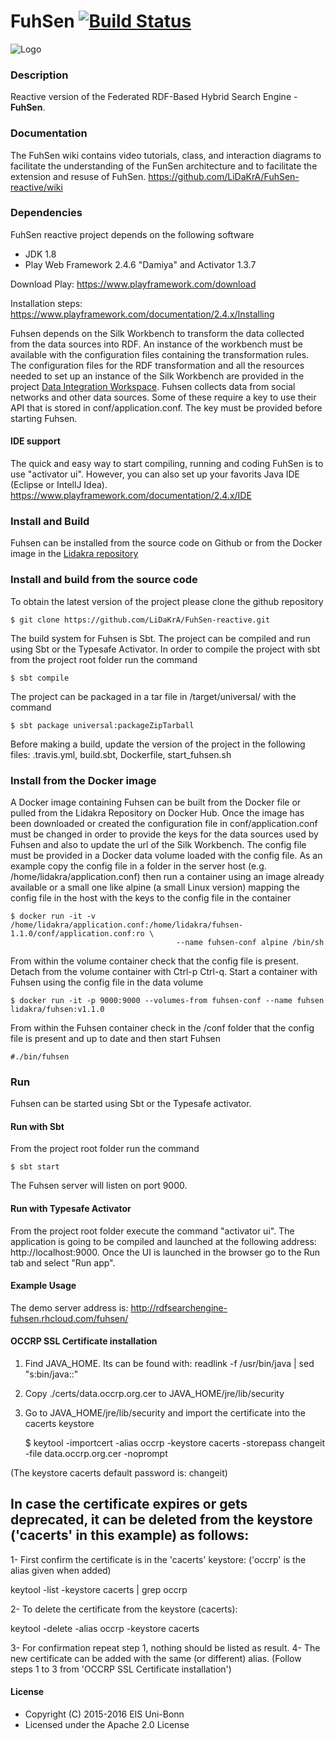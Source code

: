 # FuhSen [![Build Status](https://travis-ci.org/LiDaKrA/FuhSen-reactive.svg?branch=master)](https://travis-ci.org/LiDaKrA/FuhSen-reactive)

![Logo](https://cloud.githubusercontent.com/assets/4923203/15185984/39e36d62-1769-11e6-993f-cbe815ded833.png)


### Description
Reactive version of the Federated RDF-Based Hybrid Search Engine - **FuhSen**.

### Documentation
The FuhSen wiki contains video tutorials, class, and interaction diagrams to facilitate the understanding of the FunSen architecture  and to facilitate the extension and resuse of FuhSen.
https://github.com/LiDaKrA/FuhSen-reactive/wiki
### Dependencies
FuhSen reactive project depends on the following software

* JDK 1.8
* Play Web Framework 2.4.6 "Damiya" and Activator 1.3.7

Download Play: https://www.playframework.com/download

Installation steps: https://www.playframework.com/documentation/2.4.x/Installing

Fuhsen depends on the Silk Workbench to transform the data collected from the data sources into RDF.
An instance of the workbench must be available with the configuration files containing the transformation rules.
The configuration files for the RDF transformation and all the resources needed to set up an instance of the Silk Workbench are 
provided in the project [Data Integration Workspace](https://github.com/LiDaKrA/data-integration-workspace).
Fuhsen collects data from social networks and other data sources. Some of these require a key to use their API that is 
stored in conf/application.conf. The key must be provided before starting Fuhsen. 

#### IDE support 
The quick and easy way to start compiling, running and coding FuhSen is to use "activator ui".
However, you can also set up your favorits Java IDE (Eclipse or IntellJ Idea). https://www.playframework.com/documentation/2.4.x/IDE

### Install and Build
Fuhsen can be installed from the source code on Github or from the Docker image in the [Lidakra repository](https://hub.docker.com/r/lidakra/)

### Install and build from the source code  
To obtain the latest version of the project please clone the github repository

    $ git clone https://github.com/LiDaKrA/FuhSen-reactive.git

The build system for Fuhsen is Sbt. The project can be compiled and run using Sbt or the Typesafe Activator. In order to compile the project with sbt from the project root folder run the command

    $ sbt compile

The project can be packaged in a tar file in /target/universal/ with the command

    $ sbt package universal:packageZipTarball 


Before making a build, update the version of the project in the following files:
.travis.yml, build.sbt, Dockerfile, start_fuhsen.sh

### Install from the Docker image
A Docker image containing Fuhsen can be built from the Docker file or pulled from the Lidakra Repository on Docker Hub.
Once the image has been downloaded or created the configuration file in conf/application.conf must be changed in order to provide
the keys for the data sources used by Fuhsen and also to update the url of the Silk Workbench.
The config file must be provided in a Docker data volume loaded with the config file. As an example copy the config file in 
a folder in the server host (e.g. /home/lidakra/application.conf) then run a container using an image
already available or a small one like alpine (a small Linux version) mapping the config file in the host with the keys to the config file in the container

    $ docker run -it -v /home/lidakra/application.conf:/home/lidakra/fuhsen-1.1.0/conf/application.conf:ro \
                                         --name fuhsen-conf alpine /bin/sh

From within the volume container check that the config file is present. Detach from the volume container with Ctrl-p Ctrl-q.
Start a container with Fuhsen using the config file in the data volume

    $ docker run -it -p 9000:9000 --volumes-from fuhsen-conf --name fuhsen lidakra/fuhsen:v1.1.0

From within the Fuhsen container check in the /conf folder that the config file is present and up to date and then start Fuhsen

    #./bin/fuhsen 


### Run
Fuhsen can be started using Sbt or the Typesafe activator.

#### Run with Sbt
From the project root folder run the command

    $ sbt start

The Fuhsen server will listen on port 9000.

#### Run with Typesafe Activator 
From the project root folder execute the command "activator ui". The application is going to be compiled and launched 
at the following address: http://localhost:9000. Once the UI is launched in the browser go to the Run tab and select "Run app".


#### Example Usage
The demo server address is:  http://rdfsearchengine-fuhsen.rhcloud.com/fuhsen/

#### OCCRP SSL Certificate installation

1. Find JAVA_HOME. Its can be found with: readlink -f /usr/bin/java | sed "s:bin/java::"
2. Copy ./certs/data.occrp.org.cer to JAVA_HOME/jre/lib/security
3. Go to JAVA_HOME/jre/lib/security and import the certificate into the cacerts keystore


    $ keytool -importcert -alias occrp -keystore cacerts -storepass changeit -file data.occrp.org.cer -noprompt


(The keystore cacerts default password is: changeit)

## In case the certificate expires or gets deprecated, it can be deleted from the keystore ('cacerts' in this example) as follows:

1- First confirm the certificate is in the 'cacerts' keystore: ('occrp' is the alias given when added)

keytool -list -keystore cacerts | grep occrp

2- To delete the certificate from the keystore (cacerts):

keytool -delete -alias occrp -keystore cacerts

3- For confirmation repeat step 1, nothing should be listed as result.
4- The new certificate can be added with the same (or different) alias. (Follow steps 1 to 3 from 'OCCRP SSL Certificate installation')

#### License

* Copyright (C) 2015-2016 EIS Uni-Bonn
* Licensed under the Apache 2.0 License


